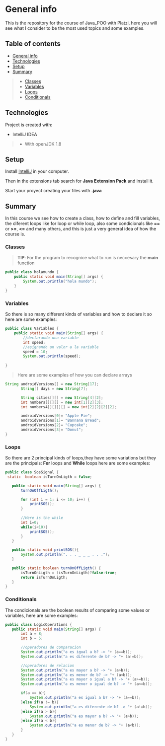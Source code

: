 # General info
This is the repository for the course of Java_POO with Platzi, here you will see what I consider to be the most used topics and some examples.

## Table of contents
* [General info](#general-info)
* [Technologies](#technologies)
* [Setup](#setup)
* [Summary](#summary)
> * [Classes](#classes)
> * [Variables](#variables)
> * [Loops](#loops)
> * [Conditionals](#conditionals)
	
## Technologies
Project is created with:
* IntelliJ IDEA
> * With openJDK 1.8 

	
## Setup
Install [IntelliJ](https://www.jetbrains.com/es-es/idea/download/#section=windows) in your computer.

Then in the extensions tab search for **Java Extension Pack** and install it.

Start your proyect creating your files with **.java**  

## Summary
In this course we see how to create a class, how to define and fill variables, the diferent loops like for loop or while loop, also some condicionals like **==** 
or **>=**, **<=** and many others, and this is just a very general idea of how the course is.

### Classes
> **TIP**: For the program to recognice what to run is neccesary the **main** function
```java
public class holamundo {
    public static void main(String[] args) {
        System.out.println("hola mundo");
    }
}
```
### Variables
So there is so many different kinds of variables and how to declare it so here are some examples:
```java
public class Variables {
    public static void main(String[] args) {
        //declarando una variable
        int speed;
        //asignando un valor a la variable
        speed = 10;
        System.out.println(speed);
        
}
```
> Here are some examples of how you can declare arrays
 ```java
 String androidVersions[] = new String[17];
        String[] days = new String[7];

        String cities[][] = new String[4][2];
        int numbers[][][] = new int[1][2][3];
        int numbers4[][][][] = new int[2][2][2][2];

        androidVersions[0]= "Apple Pie";
        androidVersions[1]= "Bannana Bread";
        androidVersions[2]= "Cupcake";
        androidVersions[3]= "Donut";
}
```
### Loops
So there are 2 principal kinds of loops,they have some variations but they are the principals: **For** loops and **While** loops here are some examples:
 ```java
 public class SosSignal {
  static  boolean isTurnOnLigth = false;

    public static void main(String[] args) {
        turnOnOffLigth();

        for (int i = 1; i <= 10; i++) {
            printSOS();
        }
        
        //Here is the while
        int i=0;
        while(i<10){
            printSOS();
        }
    }

    public static void printSOS(){
        System.out.println(". . . _ _ _ . . .");
    }

    public static boolean turnOnOffLigth() {
        isTurnOnLigth = (isTurnOnLigth)?false:true;
        return isTurnOnLigth;
    }
}
```
### Conditionals
The condicionals are the boolean results of comparing some values or variables, here are some examples:
 ```java
public class LogicOperations {
    public static void main(String[] args) {
        int a = 8;
        int b = 5;

        //operadores de comparacion
        System.out.println("a es igual a b? -> "+ (a==b));
        System.out.println("a es diferente de b? -> "+ (a!=b));

        //operadores de relacion
        System.out.println("a es mayor a b? -> "+ (a>b));
        System.out.println("a es menor de b? -> "+ (a<b));
        System.out.println("a es mayor o igual a b? -> "+ (a>=b));
        System.out.println("a es menor o igual de b? -> "+ (a<=b));

        if(a == b){
            System.out.println("a es igual a b? -> "+ (a==b));
        }else if(a != b){
            System.out.println("a es diferente de b? -> "+ (a!=b));
        }else if(a > b){
            System.out.println("a es mayor a b? -> "+ (a>b));
        }else if(a < b){
            System.out.println("a es menor de b? -> "+ (a<b));
        }
    }
}
```
